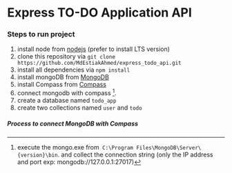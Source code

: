 # Express TO-DO Application API

### Steps to run project

1. install node from [nodejs](https://nodejs.org/en/) (prefer to install LTS version)
2. clone this repository via `git clone https://github.com/MdEstiakAhmed/express_todo_api.git`
3. install all dependencies via `npm install`
4. install mongoDB from [MongoDB](https://www.mongodb.com/try/download/community)
5. install Compass from [Compass](https://www.mongodb.com/try/download/compass)
6. connect mongodb with compass [^1].
7. create a database named `todo_app`
8. create two collections named `user` and `todo`

##### Process to connect MongoDB with Compass

[^1]: execute the mongo.exe from` C:\Program Files\MongoDB\Server\{version}\bin`. and collect the connection string (only the IP address and port exp: mongodb://127.0.0.1:27017)
